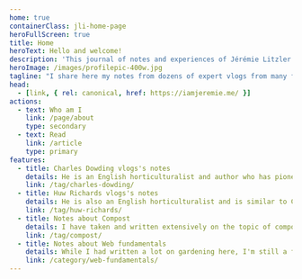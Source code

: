 ```yaml
---
home: true
containerClass: jli-home-page
heroFullScreen: true
title: Home
heroText: Hello and welcome!
description: 'This journal of notes and experiences of Jérémie Litzler (available offline after installation) will provide a wide range of topics about sustainable living'
heroImage: /images/profilepic-400w.jpg
tagline: "I share here my notes from dozens of expert vlogs from many field of work where I experiment: gardening, plants, energy and many others. <br> <br>I hope you will find what you are looking for!"
head:
  - [link, { rel: canonical, href: https://iamjeremie.me/ }]
actions:
  - text: Who am I
    link: /page/about
    type: secondary
  - text: Read
    link: /article
    type: primary
features:
  - title: Charles Dowding vlogs's notes
    details: He is an English horticulturalist and author who has pioneered modern no dig and organic soil management since 1983.
    link: /tag/charles-dowding/
  - title: Huw Richards vlogs's notes
    details: He is also an English horticulturalist and is similar to Charles in some ways while bringing other arguments about gardening and self-sufficiency in food.
    link: /tag/huw-richards/
  - title: Notes about Compost
    details: I have taken and written extensively on the topic of compost, thanks to Charles and Huw. This tag will bring you to all the articles on the topic.
    link: /tag/compost/
  - title: Notes about Web fundamentals
    details: While I had written a lot on gardening here, I'm still a full-time software engineer and I share a few review and experiences on the topic.
    link: /category/web-fundamentals/
---
```

